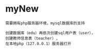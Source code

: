 # myNew
```简介：小小教师信息管理系统，利用php与mysql数据库进行数据可视化交互，实现基本的登录注册，对教师信息的增删改查
需要拥有php服务器环境，mysql数据库的支持
 ```
```
创建数据库（edu）再依次创建sql用户表（user），
创建教师信息表（teacher）,
在本地php（127.0.0.1）服务器打开
```
  
